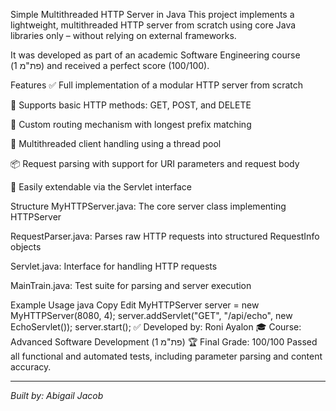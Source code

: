 Simple Multithreaded HTTP Server in Java
This project implements a lightweight, multithreaded HTTP server from scratch using core Java libraries only – without relying on external frameworks.

It was developed as part of an academic Software Engineering course (פת"מ 1) and received a perfect score (100/100).

Features
✅ Full implementation of a modular HTTP server from scratch

📡 Supports basic HTTP methods: GET, POST, and DELETE

🧩 Custom routing mechanism with longest prefix matching

🧵 Multithreaded client handling using a thread pool

📦 Request parsing with support for URI parameters and request body

🔌 Easily extendable via the Servlet interface

Structure
MyHTTPServer.java: The core server class implementing HTTPServer

RequestParser.java: Parses raw HTTP requests into structured RequestInfo objects

Servlet.java: Interface for handling HTTP requests

MainTrain.java: Test suite for parsing and server execution

Example Usage
java
Copy
Edit
MyHTTPServer server = new MyHTTPServer(8080, 4);
server.addServlet("GET", "/api/echo", new EchoServlet());
server.start();
✅ Developed by: Roni Ayalon
🎓 Course: Advanced Software Development (פת"מ 1)
🏆 Final Grade: 100/100
Passed all functional and automated tests, including parameter parsing and content accuracy.

---

*Built by: Abigail Jacob*
